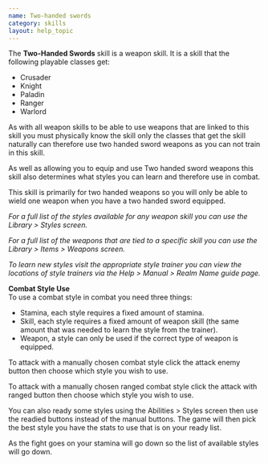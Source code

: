 ```yaml
---
name: Two-handed swords
category: skills
layout: help_topic
---
```

The **Two-Handed Swords** skill is a weapon skill. It is a skill that the following playable classes get:

*   Crusader
*   Knight
*   Paladin
*   Ranger
*   Warlord

As with all weapon skills to be able to use weapons that are linked to this skill you must physically know the skill only the classes that get the skill naturally can therefore use two handed sword weapons as you can not train in this skill.

As well as allowing you to equip and use Two handed sword weapons this skill also determines what styles you can learn and therefore use in combat.

This skill is primarily for two handed weapons so you will only be able to wield one weapon when you have a two handed sword equipped.

_For a full list of the styles available for any weapon skill you can use the Library > Styles screen._

_For a full list of the weapons that are tied to a specific skill you can use the Library > Items > Weapons screen._

_To learn new styles visit the appropriate style trainer you can view the locations of style trainers via the Help > Manual > Realm Name guide page._

**Combat Style Use**  
To use a combat style in combat you need three things:

*   Stamina, each style requires a fixed amount of stamina.
*   Skill, each style requires a fixed amount of weapon skill (the same amount that was needed to learn the style from the trainer).
*   Weapon, a style can only be used if the correct type of weapon is equipped.

To attack with a manually chosen combat style click the attack enemy button then choose which style you wish to use.

To attack with a manually chosen ranged combat style click the attack with ranged button then choose which style you wish to use.

You can also ready some styles using the Abilities > Styles screen then use the readied buttons instead of the manual buttons. The game will then pick the best style you have the stats to use that is on your ready list.

As the fight goes on your stamina will go down so the list of available styles will go down.